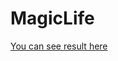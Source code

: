# MagicLife
<a href="https://mjony05.github.io/MagicLife/" target="_blank" rel="noopener noreferrer">You can see result here</a>
